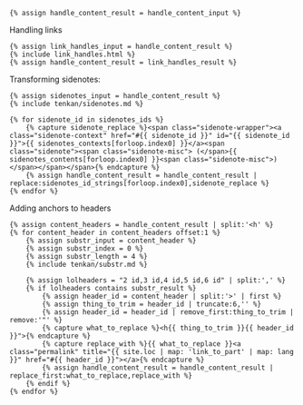 
    {% assign handle_content_result = handle_content_input %}

Handling links

    {% assign link_handles_input = handle_content_result %}
    {% include link_handles.html %}
    {% assign handle_content_result = link_handles_result %}

Transforming sidenotes:

    {% assign sidenotes_input = handle_content_result %}
    {% include tenkan/sidenotes.md %}

    {% for sidenote_id in sidenotes_ids %}
        {% capture sidenote_replace %}<span class="sidenote-wrapper"><a class="sidenote-context" href="#{{ sidenote_id }}" id="{{ sidenote_id }}">{{ sidenotes_contexts[forloop.index0] }}</a><span class="sidenote"><span class="sidenote-misc"> (</span>{{ sidenotes_contents[forloop.index0] }}<span class="sidenote-misc">)</span></span></span>{% endcapture %}
        {% assign handle_content_result = handle_content_result | replace:sidenotes_id_strings[forloop.index0],sidenote_replace %}
    {% endfor %}

Adding anchors to headers

    {% assign content_headers = handle_content_result | split:'<h' %}
    {% for content_header in content_headers offset:1 %}
        {% assign substr_input = content_header %}
        {% assign substr_index = 0 %}
        {% assign substr_length = 4 %}
        {% include tenkan/substr.md %}

        {% assign lolheaders = "2 id,3 id,4 id,5 id,6 id" | split:',' %}
        {% if lolheaders contains substr_result %}
            {% assign header_id = content_header | split:'>' | first %}
            {% assign thing_to_trim = header_id | truncate:6,'' %}
            {% assign header_id = header_id | remove_first:thing_to_trim | remove:'"' %}
            {% capture what_to_replace %}<h{{ thing_to_trim }}{{ header_id }}">{% endcapture %}
            {% capture replace_with %}{{ what_to_replace }}<a class="permalink" title="{{ site.loc | map: 'link_to_part' | map: lang }}" href="#{{ header_id }}"></a>{% endcapture %}
            {% assign handle_content_result = handle_content_result | replace_first:what_to_replace,replace_with %}
        {% endif %}
    {% endfor %}
